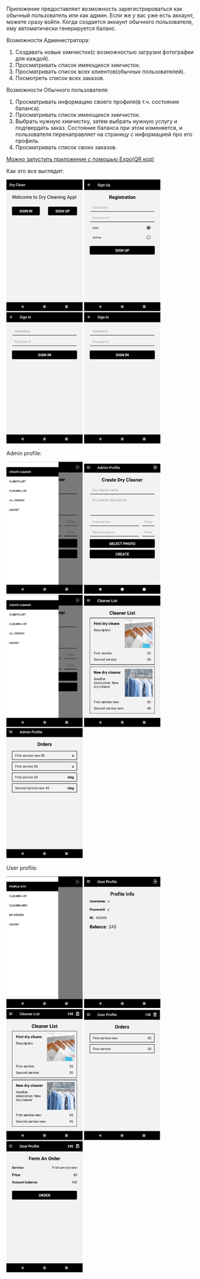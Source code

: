 Приложение предоставляет возможность зарегистрироваться как обычный пользователь или как админ. 
Если же у вас уже есть аккаунт, можете сразу войти. 
Когда создается аккаунт обычного пользователя, ему автоматически генерируется баланс.

Возможности Администратора:
1. Создавать новые химчистки(с возможностью загрузки фотографии для каждой).
2. Просматривать список имеющихся химчисток.
3. Просматривать список всех клиентов(обычных пользователей).
4. Посмотреть список всех заказов.

Возможности Обычного пользователя:
1. Просматривать информацию своего профиля(в т.ч. состояние баланса).
2. Просматривать список имеющихся химчисток.
3. Выбрать нужную химчистку, затем выбрать нужную услугу и подтвердить заказ.
Состояние баланса при этом изменяется, и пользователя перенаправляет на страницу с информацией про его профиль.
4. Просматривать список своих заказов.

[Можно запустить приложение с помощью Expo(QR код)](https://expo.io/@masyatya/projects/rn_dry_cleaning)

Как это все выглядит:

![Welcome](https://github.com/masyatya/rn_dry_cleaners/blob/develop/assets/readme_photo/welcome.jpg)
![Registration](https://github.com/masyatya/rn_dry_cleaners/blob/develop/assets/readme_photo/reg.jpg)
![SignIn](https://github.com/masyatya/rn_dry_cleaners/blob/develop/assets/readme_photo/login.jpg)
![SignIn](https://github.com/masyatya/rn_dry_cleaners/blob/develop/assets/readme_photo/login.jpg)

Admin profile:

![AdminMenu](https://github.com/masyatya/rn_dry_cleaners/blob/develop/assets/readme_photo/admin_menu.png)
![CreateDryCleaner](https://github.com/masyatya/rn_dry_cleaners/blob/develop/assets/readme_photo/create_d_c.jpg)
![AdminMenu](https://github.com/masyatya/rn_dry_cleaners/blob/develop/assets/readme_photo/admin_menu.png)
![AdminDryCleanersList](https://github.com/masyatya/rn_dry_cleaners/blob/develop/assets/readme_photo/adm_dr_list.png)
![AdminOrders](https://github.com/masyatya/rn_dry_cleaners/blob/develop/assets/readme_photo/admin_orders.png)

User profile:

![UserMenu](https://github.com/masyatya/rn_dry_cleaners/blob/develop/assets/readme_photo/user_menu.png)
![UserProfile](https://github.com/masyatya/rn_dry_cleaners/blob/develop/assets/readme_photo/user_start.png)
![UserDryCleanersList](https://github.com/masyatya/rn_dry_cleaners/blob/develop/assets/readme_photo/user_c_list.png)
![UserOrders](https://github.com/masyatya/rn_dry_cleaners/blob/develop/assets/readme_photo/user_orders.png)
![UserFormOrder](https://github.com/masyatya/rn_dry_cleaners/blob/develop/assets/readme_photo/form_ord.png)

